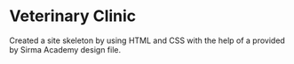 # Veterinary Clinic
Created a site skeleton by using HTML and CSS with the help of a provided by Sirma Academy design file.
